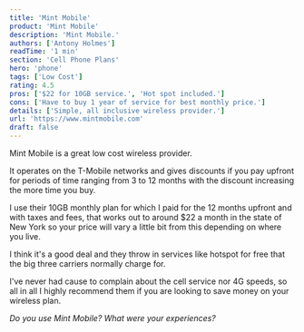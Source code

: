 ```yaml
---
title: 'Mint Mobile'
product: 'Mint Mobile'
description: 'Mint Mobile.'
authors: ['Antony Holmes']
readTime: '1 min'
section: 'Cell Phone Plans'
hero: 'phone'
tags: ['Low Cost']
rating: 4.5
pros: ['$22 for 10GB service.', 'Hot spot included.']
cons: ['Have to buy 1 year of service for best monthly price.']
details: ['Simple, all inclusive wireless provider.']
url: 'https://www.mintmobile.com'
draft: false
---
```


Mint Mobile is a great low cost wireless provider.

<!-- end -->

It operates on the T-Mobile networks and gives discounts if you pay upfront for periods of time ranging from 3 to 12 months with the discount increasing the more time you buy.

I use their 10GB monthly plan for which I paid for the 12 months upfront and with taxes and fees, that works out to around $22 a month in the state of New York so your price will vary a little bit from this depending on where you live.

I think it's a good deal and they throw in services like hotspot for free that the big three carriers normally charge for.

I've never had cause to complain about the cell service nor 4G speeds, so all in all I highly recommend them if you are looking to save money on your wireless plan.

_Do you use Mint Mobile? What were your experiences?_
